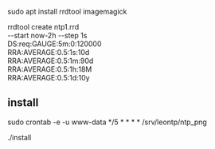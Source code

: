 sudo apt install rrdtool imagemagick

rrdtool create ntp1.rrd \
  --start now-2h --step 1s \
  DS:req:GAUGE:5m:0:120000 \
  RRA:AVERAGE:0.5:1s:10d \
  RRA:AVERAGE:0.5:1m:90d \
  RRA:AVERAGE:0.5:1h:18M \
  RRA:AVERAGE:0.5:1d:10y

## install

sudo crontab -e -u www-data
*/5  *  *   *   *     /srv/leontp/ntp_png

./install
